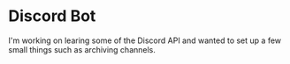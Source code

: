 # Discord Bot

I'm working on learing some of the Discord API and wanted to set up a few small things such as archiving channels.